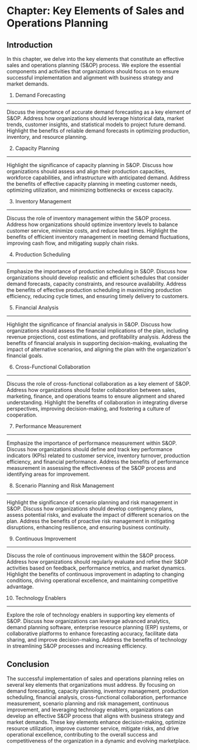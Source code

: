 Chapter: Key Elements of Sales and Operations Planning
======================================================

Introduction
------------

In this chapter, we delve into the key elements that constitute an effective sales and operations planning (S\&OP) process. We explore the essential components and activities that organizations should focus on to ensure successful implementation and alignment with business strategy and market demands.

1. Demand Forecasting
---------------------

Discuss the importance of accurate demand forecasting as a key element of S\&OP. Address how organizations should leverage historical data, market trends, customer insights, and statistical models to project future demand. Highlight the benefits of reliable demand forecasts in optimizing production, inventory, and resource planning.

2. Capacity Planning
--------------------

Highlight the significance of capacity planning in S\&OP. Discuss how organizations should assess and align their production capacities, workforce capabilities, and infrastructure with anticipated demand. Address the benefits of effective capacity planning in meeting customer needs, optimizing utilization, and minimizing bottlenecks or excess capacity.

3. Inventory Management
-----------------------

Discuss the role of inventory management within the S\&OP process. Address how organizations should optimize inventory levels to balance customer service, minimize costs, and reduce lead times. Highlight the benefits of efficient inventory management in meeting demand fluctuations, improving cash flow, and mitigating supply chain risks.

4. Production Scheduling
------------------------

Emphasize the importance of production scheduling in S\&OP. Discuss how organizations should develop realistic and efficient schedules that consider demand forecasts, capacity constraints, and resource availability. Address the benefits of effective production scheduling in maximizing production efficiency, reducing cycle times, and ensuring timely delivery to customers.

5. Financial Analysis
---------------------

Highlight the significance of financial analysis in S\&OP. Discuss how organizations should assess the financial implications of the plan, including revenue projections, cost estimations, and profitability analysis. Address the benefits of financial analysis in supporting decision-making, evaluating the impact of alternative scenarios, and aligning the plan with the organization's financial goals.

6. Cross-Functional Collaboration
---------------------------------

Discuss the role of cross-functional collaboration as a key element of S\&OP. Address how organizations should foster collaboration between sales, marketing, finance, and operations teams to ensure alignment and shared understanding. Highlight the benefits of collaboration in integrating diverse perspectives, improving decision-making, and fostering a culture of cooperation.

7. Performance Measurement
--------------------------

Emphasize the importance of performance measurement within S\&OP. Discuss how organizations should define and track key performance indicators (KPIs) related to customer service, inventory turnover, production efficiency, and financial performance. Address the benefits of performance measurement in assessing the effectiveness of the S\&OP process and identifying areas for improvement.

8. Scenario Planning and Risk Management
----------------------------------------

Highlight the significance of scenario planning and risk management in S\&OP. Discuss how organizations should develop contingency plans, assess potential risks, and evaluate the impact of different scenarios on the plan. Address the benefits of proactive risk management in mitigating disruptions, enhancing resilience, and ensuring business continuity.

9. Continuous Improvement
-------------------------

Discuss the role of continuous improvement within the S\&OP process. Address how organizations should regularly evaluate and refine their S\&OP activities based on feedback, performance metrics, and market dynamics. Highlight the benefits of continuous improvement in adapting to changing conditions, driving operational excellence, and maintaining competitive advantage.

10. Technology Enablers
-----------------------

Explore the role of technology enablers in supporting key elements of S\&OP. Discuss how organizations can leverage advanced analytics, demand planning software, enterprise resource planning (ERP) systems, or collaborative platforms to enhance forecasting accuracy, facilitate data sharing, and improve decision-making. Address the benefits of technology in streamlining S\&OP processes and increasing efficiency.

Conclusion
----------

The successful implementation of sales and operations planning relies on several key elements that organizations must address. By focusing on demand forecasting, capacity planning, inventory management, production scheduling, financial analysis, cross-functional collaboration, performance measurement, scenario planning and risk management, continuous improvement, and leveraging technology enablers, organizations can develop an effective S\&OP process that aligns with business strategy and market demands. These key elements enhance decision-making, optimize resource utilization, improve customer service, mitigate risks, and drive operational excellence, contributing to the overall success and competitiveness of the organization in a dynamic and evolving marketplace.
